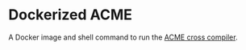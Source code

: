 # Dockerized ACME

A Docker image and shell command to run the [ACME cross compiler](https://sourceforge.net/projects/acme-crossass).
